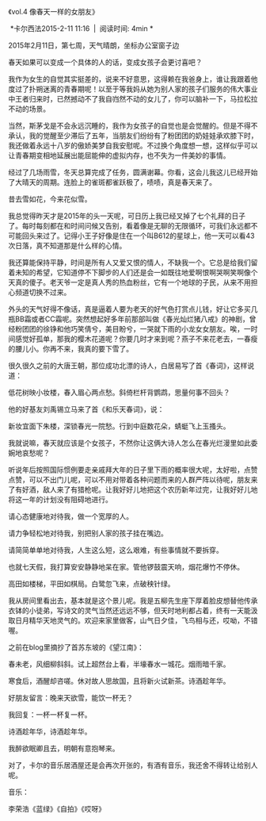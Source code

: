 《vol.4 像春天一样的女朋友》

 *卡尔西法2015-2-11 11:16  |  阅读时间: 4min *

2015年2月11日，第七周，天气晴朗，坐标办公室窗子边

春天如果可以变成一个具体的人的话，变成女孩子会更讨喜吧？

我作为女生的自觉其实挺差的，说来不好意思，这得赖在我爸身上，谁让我跟着他度过了扑朔迷离的青春期呢！以至于等我妈从她为别人家的孩子们服务的伟大事业中王者归来时，已然撼动不了我自岿然不动的女儿了，你可以脑补一下，马拉松拉不动的场景。

当然，斯茅戈是不会永远沉睡的，我作为女孩子的自觉也是会觉醒的。但是不得不承认，我的觉醒至少滞后了五年，当朋友们纷纷有了粉团团的奶娃娃承欢膝下时，我还做着永远十八岁的傲娇美梦自我安慰呢。不过换个角度想一想，这样似乎可以让青春期变相地延展出能屈能伸的虚拟内存，也不失为一件美妙的事情。

经过了几场雨雪，冬天总算完成了任务，圆满谢幕。你看，这会儿我这儿已经开始了大晴天的周期。连脸上的雀斑都雀跃极了，啧啧，真是春天来了。

昔去雪如花，今来花似雪。

我总觉得昨天才是2015年的头一天呢，可日历上我已经叉掉了七个礼拜的日子了。每时每刻都在和时间问候又告别，看着像是无聊的无限循环，可我们永远都不可能回头来过了。记得小王子好像是住在一个叫B612的星球上，他一天可以看43次日落，真不知道那是什么样的心情。

我还算能保持平静，时间是所有人又爱又恨的情人，不缺我一个。它总是给我们留着未知的希望，它知道停不下脚步的人们还是会一如既往地爱啊恨啊哭啊笑啊像个天真的傻子。老天爷一定是真人秀的热血粉丝，它有一个地球的子民，从来不用担心频道切换不过来。

外头的天气好得不像话，真是逼着人要为老天的好气色打赏点儿钱，好让它多买几瓶BB霜或者CC霜呢。突然想起好多年前那部叫做《春光灿烂猪八戒》的神剧，曾经粉团团的徐铮和他巧笑倩兮，美目盼兮，一哭就下雨的小龙女女朋友。唉，一时间感觉好孤单，那我的樱木花道呢？你要几时才来到呢？燕子不来花老去，一春瘦的腰儿小。你再不来，我真的要下雪了。

很久很久之前的大唐王朝，那位成功北漂的诗人，白居易写了首《春词》，这样说道：

低花树映小妆楼，春入眉心两点愁。斜倚栏杆背鹦鹉，思量何事不回头？

他的好基友刘禹锡立马来了首《和乐天春词》，说：

新妆宜面下朱楼，深锁春光一院愁。行到中庭数花朵，蜻蜓飞上玉搔头。

我就说嘛，春天就应该是个女孩子，不然你让这俩大诗人怎么在春光烂漫里如此委婉地哀愁呢？

听说年后按照国际惯例要走亲戚拜大年的日子里下雨的概率很大呢，太好啦，点赞点赞，可以不出门儿呢，可以不用对带着各种问题而来的人群严阵以待呢，朋友来了有好酒，敌人来了有猎枪呢。让我好好儿地把这个农历新年过完，让我好好儿地将这一年的计划没有阻碍地进行。

请心态健康地对待我，做一个宽厚的人。

请力争轻松地对待我，别把别人家的孩子挂在嘴边。

请简简单单地对待我，人生这么短，这么艰难，有些事情就不要拆穿。

也就七天假，我打算安安静静地呆在家。管他锣鼓震天响，烟花爆竹不停休。

高田如楼梯，平田如棋局。白鹭忽飞来，点破秧针绿。

我从房间里看出去，基本就是这个景儿呢。我是五柳先生座下厚着脸皮想替他传承衣钵的小徒弟，写诗文的灵气当然还远远不够，但天时地利都占着，终有一天能汲取日月精华天地灵气的。欢迎来家里做客，山气日夕佳，飞鸟相与还，哎呦，不错喔。

之前在blog里摘抄了首苏东坡的《望江南》：

春未老，风细柳斜斜。试上超然台上看，半壕春水一城花。烟雨暗千家。

寒食后，酒醒却咨嗟。休对故人思故国，且将新火试新茶。诗酒趁年华。

好朋友留言：晚来天欲雪，能饮一杯无？

我回复：一杯一杯复一杯。

诗酒趁年华，诗酒趁年华。

我醉欲眠卿且去，明朝有意抱琴来。

对了，卡尔的音乐居酒屋还是会再次开张的，有酒有音乐，我还舍不得转让给别人呢。

音乐：

李荣浩《蓝绿》《自拍》《哎呀》

